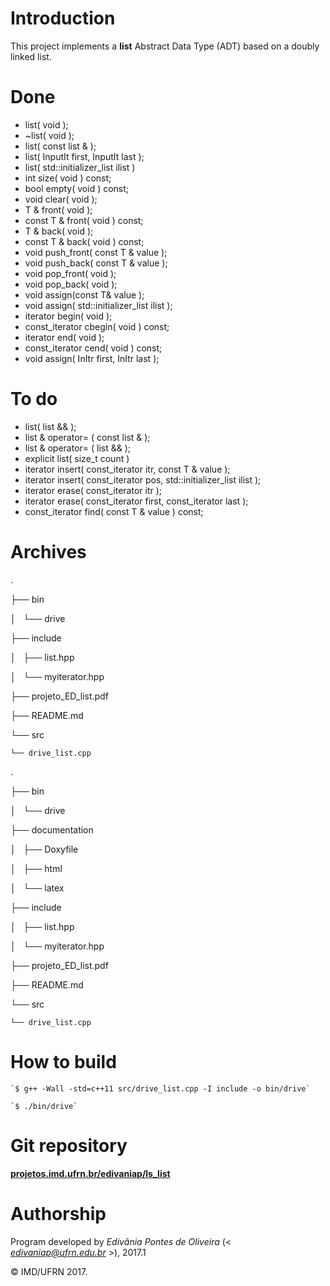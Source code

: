 # Introduction

This project implements a **list** Abstract Data Type (ADT) based on a doubly linked list.

# Done

- list( void );
- ~list( void );
- list( const list & );
- list( InputIt first, InputIt last );
- list( std::initializer_list<T> ilist )
- int size( void ) const; 
- bool empty( void ) const; 
- void clear( void ); 
- T & front( void );
- const T & front( void ) const; 
- T & back( void ); 
- const T & back( void ) const;
- void push_front( const T & value ); 
- void push_back( const T & value ); 
- void pop_front( void ); 
- void pop_back( void ); 
- void assign(const T& value ); 
- void assign( std::initializer_list<T> ilist ); 
- iterator begin( void ); 
- const_iterator cbegin( void ) const; 
- iterator end( void ); 
- const_iterator cend( void ) const; 
- void assign( InItr first, InItr last ); 


# To do

- list( list<T> && );
- list & operator= ( const list<T> & );
- list & operator= ( list<T> && );
- explicit list( size_t count )
- iterator insert( const_iterator itr, const T & value );
- iterator insert( const_iterator pos, std::initializer_list<T> ilist );
- iterator erase( const_iterator itr );
- iterator erase( const_iterator first, const_iterator last );
- const_iterator find( const T & value ) const;

# Archives

.

├── bin

│   └── drive

├── include

│   ├── list.hpp

│   └── myiterator.hpp

├── projeto_ED_list.pdf

├── README.md

└── src

    └── drive_list.cpp

.

├── bin

│   └── drive

├── documentation

│   ├── Doxyfile

│   ├── html

│   └── latex 

├── include

│   ├── list.hpp

│   └── myiterator.hpp

├── projeto_ED_list.pdf

├── README.md

└── src

    └── drive_list.cpp

		
# How to build

	`$ g++ -Wall -std=c++11 src/drive_list.cpp -I include -o bin/drive`

	`$ ./bin/drive`


# Git repository

[**projetos.imd.ufrn.br/edivaniap/ls_list**](http://projetos.imd.ufrn.br/edivaniap/ls_list)


# Authorship

Program developed by _Edivânia Pontes de Oliveira_ (< *edivaniap@ufrn.edu.br* >), 2017.1

&copy; IMD/UFRN 2017.
